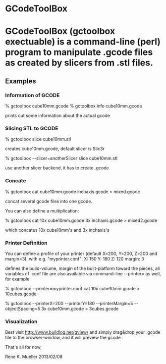 <h1>GCodeToolBox<h1>

GCodeToolBox (gctoolbox exectuable) is a command-line (perl) program to manipulate .gcode files
as created by slicers from .stl files.

<h2>Examples</h2>

<h3>Information of GCODE</h3>

% gctoolbox cube10mm.gcode
% gctoolbox info cube10mm.gcode

prints out some information about the actual gcode

<h3>Slicing STL to GCODE</h3>

% gctoolbox slice cube10mm.stl

creates cube10mm.gcode, default slicer is Slic3r

% gctoolbox --slicer=anotherSlicer slice cube10mm.stl

use another slicer backend, it has to create .gcode

<h3>Concate</h3>

% gctoolbox cat cube10mm.gcode inchaxis.gcode > mixed.gcode

concat several gcode files into one gcode.

You can also define a multiplication:

% gctoolbox cat 10x cube10mm.gcode 3x inchaxis.gcode > mixed2.gcode

which concates 10x cube10mm's and 3x inchaxis's

<h3>Printer Definition</h3>

You can define a profile of your printer (default X=200, Y=200, Z=200 and margin=3), with e.g. "myprinter.conf":
   X: 150
   Y: 180
   Z: 120
   margin: 3
   
defines the build-volume, margin of the built-platform toward the pieces, all variables of .conf file 
are also available via command-line --printer<key>=<value> as well, for example:

% gctoolbox --printer=myprinter.conf cat 10x cube10mm.gcode > 10cubes.gcode

% gctoolbox --printerX=200 --printerY=180 --printerMargin=5 --objectSpacing=5 3x cube10mm.gcode > 3cubes.gcode

<h3>Visualization</h3>

Best visit http://www.buildlog.net/gview/ and simply drag&drop your .gcode file to the browser-window,
and it will preview the gcode.


That's all for now,

Rene K. Mueller
2013/02/08

